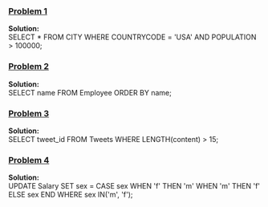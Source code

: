 ### [Problem 1](https://www.hackerrank.com/challenges/revising-the-select-query/problem)
**Solution:** </br>
SELECT * FROM CITY WHERE COUNTRYCODE = 'USA' AND POPULATION > 100000;
</br>

### [Problem 2](https://www.hackerrank.com/challenges/name-of-employees/problem)
**Solution:** </br>
SELECT name FROM Employee ORDER BY name;
</br>

### [Problem 3](https://leetcode.com/problems/invalid-tweets/description/)
**Solution:** </br>
SELECT tweet_id FROM Tweets WHERE LENGTH(content) > 15;
</br>

### [Problem 4](https://leetcode.com/problems/swap-salary/description/)
**Solution:** </br>
UPDATE Salary 
SET sex = CASE sex
WHEN 'f' THEN 'm'
WHEN 'm' THEN 'f'
ELSE sex
END
WHERE sex IN('m', 'f');
</br>
